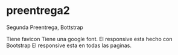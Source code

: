 # preentrega2
Segunda Preentrega, Bottstrap

Tiene favicon
Tiene una google font.
El responsive esta hecho con Bootstrap
El responsive esta en todas las paginas.
